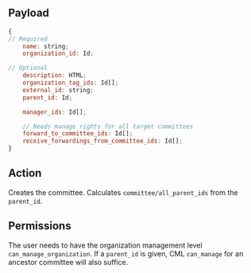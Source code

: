 ## Payload
```js
{
// Required
    name: string;
    organization_id: Id;

// Optional
    description: HTML;
    organization_tag_ids: Id[];
    external_id: string;
    parent_id: Id;

    manager_ids: Id[];

    // Needs manage rights for all target committees
    forward_to_committee_ids: Id[];
    receive_forwardings_from_committee_ids: Id[];
}
```

## Action
Creates the committee.
Calculates `committee/all_parent_ids` from the `parent_id`.

## Permissions
The user needs to have the organization management level `can_manage_organization`.
If a `parent_id` is given, CML `can_manage` for an ancestor committee will also suffice.
